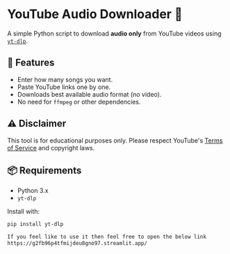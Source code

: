 # YouTube Audio Downloader 🎵

A simple Python script to download **audio only** from YouTube videos using [`yt-dlp`](https://github.com/yt-dlp/yt-dlp ).

## 🔧 Features

- Enter how many songs you want.
- Paste YouTube links one by one.
- Downloads best available audio format (no video).
- No need for `ffmpeg` or other dependencies.

## ⚠️ Disclaimer

This tool is for educational purposes only. Please respect YouTube's [Terms of Service](https://www.youtube.com/t/terms ) and copyright laws.

## 📦 Requirements

- Python 3.x
- `yt-dlp`

Install with:
```bash
pip install yt-dlp

If you feel like to use it then feel free to open the below link
https://g2fb96p4tfmijdeu8gno97.streamlit.app/
